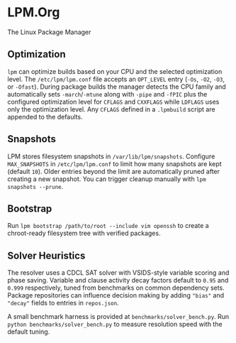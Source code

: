 # LPM.Org
The Linux Package Manager

## Optimization

`lpm` can optimize builds based on your CPU and the selected optimization
level. The `/etc/lpm/lpm.conf` file accepts an `OPT_LEVEL` entry (`-Os`,
`-O2`, `-O3`, or `-Ofast`). During package builds the manager detects the CPU
family and automatically sets `-march`/`-mtune` along with `-pipe` and
`-fPIC` plus the configured optimization level for `CFLAGS` and `CXXFLAGS`
while `LDFLAGS` uses only the optimization level. Any `CFLAGS` defined in a
`.lpmbuild` script are appended to the defaults.

## Snapshots
LPM stores filesystem snapshots in `/var/lib/lpm/snapshots`. Configure
`MAX_SNAPSHOTS` in `/etc/lpm/lpm.conf` to limit how many snapshots are kept
(default `10`). Older entries beyond the limit are automatically pruned after
creating a new snapshot. You can trigger cleanup manually with
`lpm snapshots --prune`.

## Bootstrap

Run `lpm bootstrap /path/to/root --include vim openssh` to create a chroot-ready
filesystem tree with verified packages.

## Solver Heuristics

The resolver uses a CDCL SAT solver with VSIDS-style variable scoring and phase
saving. Variable and clause activity decay factors default to `0.95` and
`0.999` respectively, tuned from benchmarks on common dependency sets. Package
repositories can influence decision making by adding `"bias"` and `"decay"`
fields to entries in `repos.json`.

A small benchmark harness is provided at `benchmarks/solver_bench.py`. Run
`python benchmarks/solver_bench.py` to measure resolution speed with the default
tuning.
